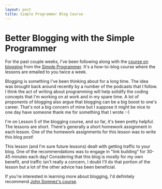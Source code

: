 ```yaml
---
layout: post
title: Simple Programmer Blog Course
---
```


# Better Blogging with the Simple Programmer

For the past couple weeks, I've been following along with the [course on blogging](http://devcareerboost.com/blog-course/) 
from the [Simple Programmer](http://simpleprogrammer.com).  It's a how-to-blog course where the lessons are emailed to 
you twice a week.  

Blogging is something I've been thinking about for a long time.  The idea was brought back around recently by a number
of the podcasts that I follow.  I think the act of writing about programming will help solidify the coding concepts
that I'm working on at work and in my spare time.  A lot of proponents of blogging also argue that blogging can be a big
boost to one's career.  That's not a big concern of mine but I suppose it might be nice to one day have someone thank me
for something that I wrote :-)

I'm on Lesson 5 of the blogging course, and so far, it's been pretty helpful.  The lessons are short.  There's generally
a short homework assignment in each lesson.  One of the homework assignments for this lesson was to write this blog post!

This lesson (and I'm sure future lessons) dealt with getting traffic to your
blog.  One of the recommendations was to engage in "link building" for 30-45 minutes each day!  Considering that this
blog is mostly for my own benefit, and traffic isn't really a concern, I doubt I'll do that portion of the lesson but
a lot of the other advice has been beneficial.

If you're interested in learning more about blogging, I'd definitely recommend [John Somnez's course](http://devcareerboost.com/blog-course/).